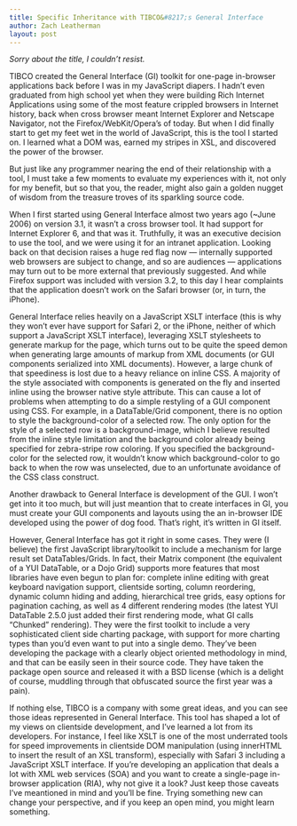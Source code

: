```yaml
---
title: Specific Inheritance with TIBCO&#8217;s General Interface
author: Zach Leatherman
layout: post
---
```


*Sorry about the title, I couldn’t resist.*

TIBCO created the General Interface (GI) toolkit for one-page in-browser applications back before I was in my JavaScript diapers. I hadn’t even graduated from high school yet when they were building Rich Internet Applications using some of the most feature crippled browsers in Internet history, back when cross browser meant Internet Explorer and Netscape Navigator, not the Firefox/WebKit/Opera’s of today. But when I did finally start to get my feet wet in the world of JavaScript, this is the tool I started on. I learned what a DOM was, earned my stripes in XSL, and discovered the power of the browser.

But just like any programmer nearing the end of their relationship with a tool, I must take a few moments to evaluate my experiences with it, not only for my benefit, but so that you, the reader, might also gain a golden nugget of wisdom from the treasure troves of its sparkling source code.

When I first started using General Interface almost two years ago (~June 2006) on version 3.1, it wasn’t a cross browser tool. It had support for Internet Explorer 6, and that was it. Truthfully, it was an executive decision to use the tool, and we were using it for an intranet application. Looking back on that decision raises a huge red flag now — internally supported web browsers are subject to change, and so are audiences — applications may turn out to be more external that previously suggested. And while Firefox support was included with version 3.2, to this day I hear complaints that the application doesn’t work on the Safari browser (or, in turn, the iPhone).

General Interface relies heavily on a JavaScript XSLT interface (this is why they won’t ever have support for Safari 2, or the iPhone, neither of which support a JavaScript XSLT interface), leveraging XSLT stylesheets to generate markup for the page, which turns out to be quite the speed demon when generating large amounts of markup from XML documents (or GUI components serialized into XML documents). However, a large chunk of that speediness is lost due to a heavy reliance on inline CSS. A majority of the style associated with components is generated on the fly and inserted inline using the browser native style attribute. This can cause a lot of problems when attempting to do a simple restyling of a GUI component using CSS. For example, in a DataTable/Grid component, there is no option to style the background-color of a selected row. The only option for the style of a selected row is a background-image, which I believe resulted from the inline style limitation and the background color already being specified for zebra-stripe row coloring. If you specified the background-color for the selected row, it wouldn’t know which background-color to go back to when the row was unselected, due to an unfortunate avoidance of the CSS class construct.

Another drawback to General Interface is development of the GUI. I won’t get into it too much, but will just meantion that to create interfaces in GI, you must create your GUI components and layouts using the an in-browser IDE developed using the power of dog food. That’s right, it’s written in GI itself.

However, General Interface has got it right in some cases. They were (I believe) the first JavaScript library/toolkit to include a mechanism for large result set DataTables/Grids. In fact, their Matrix component (the equivalent of a YUI DataTable, or a Dojo Grid) supports more features that most libraries have even begun to plan for: complete inline editing with great keyboard navigation support, clientside sorting, column reordering, dynamic column hiding and adding, hierarchical tree grids, easy options for pagination caching, as well as 4 different rendering modes (the latest YUI DataTable 2.5.0 just added their first rendering mode, what GI calls “Chunked” rendering). They were the first toolkit to include a very sophisticated client side charting package, with support for more charting types than you’d even want to put into a single demo. They’ve been developing the package with a clearly object oriented methodology in mind, and that can be easily seen in their source code. They have taken the package open source and released it with a BSD license (which is a delight of course, muddling through that obfuscated source the first year was a pain).

If nothing else, TIBCO is a company with some great ideas, and you can see those ideas represented in General Interface. This tool has shaped a lot of my views on clientside development, and I’ve learned a lot from its developers. For instance, I feel like XSLT is one of the most underrated tools for speed improvements in clientside DOM manipulation (using innerHTML to insert the result of an XSL transform), especially with Safari 3 including a JavaScript XSLT interface. If you’re developing an application that deals a lot with XML web services (SOA) and you want to create a single-page in-browser application (RIA), why not give it a look? Just keep those caveats I’ve meantioned in mind and you’ll be fine. Trying something new can change your perspective, and if you keep an open mind, you might learn something.
